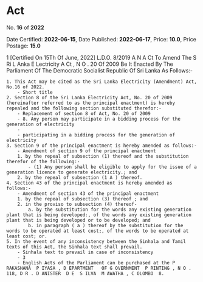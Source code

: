 # Act

No. **16** of **2022**

Date Certified: **2022-06-15**, Date Published: **2022-06-17**, Price: **10.0**, Price Postage: **15.0**

1
[Certified On 15Th Of June, 2022]
L.D.O. 8/2019
A N  A Ct   To   Amend   The  S Ri  L Anka  E Lectricity A Ct , N O . 20  Of  2009
Be It Enacted By The Parliament Of The Democratic Socialist Republic Of Sri Lanka As Follows:-

    1. This Act may be cited as the Sri Lanka Electricity (Amendment) Act, No.16 of 2022.
        - Short title
    2. Section 8 of the Sri Lanka Electricity Act, No. 20 of 2009 (hereinafter referred to as the principal enactment) is hereby repealed and the following section substituted therefor:-
        - Replacement of section 8 of Act, No. 20 of 2009
        - 8. Any person may participate in a bidding process for the generation of electricity
        - 
        - participating in a bidding process for the generation of electricity
    3. Section 9 of the principal enactment is hereby amended as follows:-
        - Amendment of section 9 of the principal enactment
        1. by the repeal of subsection (1) thereof and the substitution therefor of the following:-
            - (1) Any person shall be eligible to apply for the issue of a generation licence to generate electricity.; and
        2. by the repeal of subsection (1 A ) thereof.
    4. Section 43 of the principal enactment is hereby amended as follows:-
        - Amendment of section 43 of the principal enactment
        1. by the repeal of subsection (3) thereof ; and
        2. in the proviso to subsection (4) thereof-
            a. by the substitution for the words any existing generation plant that is being developed:, of the words any existing generation plant that is being developed or to be developed; and
            b. in paragraph ( a ) thereof by the substitution for the words to be operated at least cost;, of the words to be operated at least cost; or.
    5. In the event of any inconsistency between the Sinhala and Tamil texts of this Act, the Sinhala text shall prevail.
        - Sinhala text to prevail in case of inconsistency
        - 3
        - English Acts of the Parliament can be purchased at the P RAKASHANA  P IYASA , D EPARTMENT   OF G OVERNMENT  P RINTING , N O . 118, D R . D ANISTER  D E  S ILVA  M AWATHA , C OLOMBO  8.
